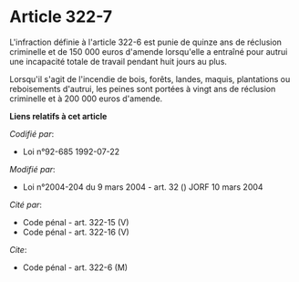 # Article 322-7

L'infraction définie à l'article 322-6 est punie de quinze ans de réclusion criminelle et de 150 000 euros d'amende
lorsqu'elle a entraîné pour autrui une incapacité totale de travail pendant huit jours au plus.

Lorsqu'il s'agit de l'incendie de bois, forêts, landes, maquis, plantations ou reboisements d'autrui, les peines sont portées
à vingt ans de réclusion criminelle et à 200 000 euros d'amende.

**Liens relatifs à cet article**

_Codifié par_:

  - Loi n°92-685 1992-07-22

_Modifié par_:

  - Loi n°2004-204 du 9 mars 2004 - art. 32 () JORF 10 mars 2004

_Cité par_:

  - Code pénal - art. 322-15 (V)
  - Code pénal - art. 322-16 (V)

_Cite_:

  - Code pénal - art. 322-6 (M)
